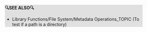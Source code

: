 <div style="margin:2em; background-color: #e0e0e0;">

<strong>🔍SEE ALSO🔍</strong>

 * Library Functions\/File System\/Metadata Operations_TOPIC (To test if a path is a directory)

</div>

